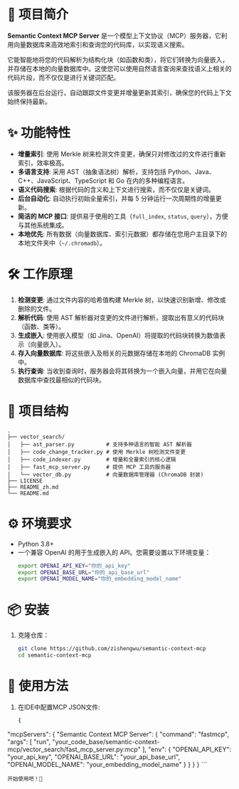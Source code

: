 
# 🚀 项目简介

**Semantic Context MCP Server** 是一个模型上下文协议（MCP）服务器，它利用向量数据库来高效地索引和查询您的代码库，以实现语义搜索。

它能智能地将您的代码解析为结构化块（如函数和类），将它们转换为向量嵌入，并存储在本地的向量数据库中。这使您可以使用自然语言查询来查找语义上相关的代码片段，而不仅仅是进行关键词匹配。

该服务器在后台运行，自动跟踪文件变更并增量更新其索引，确保您的代码上下文始终保持最新。

# ✨ 功能特性

- **增量索引**: 使用 Merkle 树来检测文件变更，确保只对修改过的文件进行重新索引，效率极高。
- **多语言支持**: 采用 AST（抽象语法树）解析，支持包括 Python、Java、C++、JavaScript、TypeScript 和 Go 在内的多种编程语言。
- **语义代码搜索**: 根据代码的含义和上下文进行搜索，而不仅仅是关键词。
- **后台自动化**: 自动执行初始全量索引，并每 5 分钟运行一次周期性的增量更新。
- **简洁的 MCP 接口**: 提供易于使用的工具（`full_index`, `status`, `query`），方便与其他系统集成。
- **本地优先**: 所有数据（向量数据库、索引元数据）都存储在您用户主目录下的本地文件夹中（`~/.chromadb`）。

# 🛠️ 工作原理

1.  **检测变更**: 通过文件内容的哈希值构建 Merkle 树，以快速识别新增、修改或删除的文件。
2.  **解析代码**: 使用 AST 解析器对变更的文件进行解析，提取出有意义的代码块（函数、类等）。
3.  **生成嵌入**: 使用嵌入模型（如 Jina、OpenAI）将提取的代码块转换为数值表示（向量嵌入）。
4.  **存入向量数据库**: 将这些嵌入及相关的元数据存储在本地的 ChromaDB 实例中。
5.  **执行查询**: 当收到查询时，服务器会将其转换为一个嵌入向量，并用它在向量数据库中查找最相似的代码块。

# 📂 项目结构

```
.
├── vector_search/
│   ├── ast_parser.py          # 支持多种语言的智能 AST 解析器
│   ├── code_change_tracker.py # 使用 Merkle 树检测文件变更
│   ├── code_indexer.py        # 增量和全量索引的核心逻辑
│   ├── fast_mcp_server.py     # 提供 MCP 工具的服务器
│   └── vector_db.py           # 向量数据库管理器 (ChromaDB 封装)
├── LICENSE
├── README_zh.md
└── README.md
```

# ⚙️ 环境要求

- Python 3.8+
- 一个兼容 OpenAI 的用于生成嵌入的 API。您需要设置以下环境变量：
  ```bash
  export OPENAI_API_KEY="你的_api_key"
  export OPENAI_BASE_URL="你的_api_base_url"
  export OPENAI_MODEL_NAME="你的_embedding_model_name"
  ```

# 📦 安装

1.  克隆仓库：
    ```bash
    git clone https://github.com/zishengwu/semantic-context-mcp
    cd semantic-context-mcp
    ```


# 🚀 使用方法

1.  在IDE中配置MCP JSON文件:
    ```bash
    {
  "mcpServers": {
    "Semantic Context MCP Server": {
      "command": "fastmcp",
      "args": [
        "run",
        "your_code_base/semantic-context-mcp/vector_search/fast_mcp_server.py:mcp"
      ],
      "env": {
        "OPENAI_API_KEY": "your_api_key",
        "OPENAI_BASE_URL": "your_api_base_url",
        "OPENAI_MODEL_NAME": "your_embedding_model_name"
      }
    }
  }
}
    ```

    开始使用吧！👏
